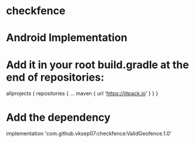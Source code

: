 # checkfence

# Android Implementation
# Add it in your root build.gradle at the end of repositories:

  allprojects {
		repositories {
			...
			maven { url 'https://jitpack.io' }
		}
	}

#  Add the dependency

implementation 'com.github.vksep07:checkfence:ValidGeofence.1.0'
